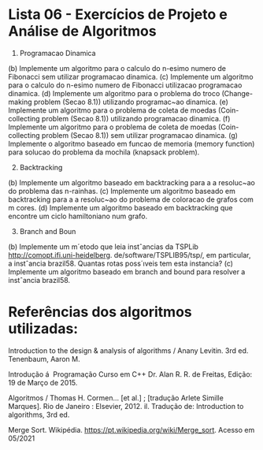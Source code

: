 # Lista 06 - Exercícios de Projeto e Análise de Algoritmos

1. Programacao Dinamica

(b) Implemente um algoritmo para o calculo do n-esimo numero de Fibonacci sem utilizar
programacao dinamica.
(c) Implemente um algoritmo para o calculo do n-esimo numero de Fibonacci utilizacao programacao dinamica.
(d) Implemente um algoritmo para o problema do troco (Change-making problem (Secao 8.1))
utilizando programac~ao dinamica.
(e) Implemente um algoritmo para o problema de coleta de moedas (Coin-collecting problem
(Secao 8.1)) utilizando programacao dinamica.
(f) Implemente um algoritmo para o problema de coleta de moedas (Coin-collecting problem
(Secao 8.1)) sem utilizar programacao dinamica.
(g) Implemente o algoritmo baseado em funcao de memoria (memory function) para solucao
do problema da mochila (knapsack problem).

2. Backtracking

(b) Implemente um algoritmo baseado em backtracking para a a resoluc~ao do problema das
n-rainhas.
(c) Implemente um algoritmo baseado em backtracking para a a resoluc~ao do problema de
coloracao de grafos com m cores.
(d) Implemente um algoritmo baseado em backtracking que encontre um ciclo hamiltoniano
num grafo.

3. Branch and Boun

(b) Implemente um m´etodo que leia instˆancias da TSPLib http://comopt.ifi.uni-heidelberg.
de/software/TSPLIB95/tsp/, em particular, a instˆancia brazil58. Quantas rotas poss´ıveis
tem esta instancia?
(c) Implemente um algoritmo baseado em branch and bound para resolver a instˆancia brazil58.


# Referências dos algoritmos utilizadas:

Introduction to the design & analysis of algorithms / Anany Levitin. 3rd ed. Tenenbaum, Aaron M.

Introdução á  Programação Curso em C++ Dr. Alan R. R. de Freitas, Edição: 19 de Março de 2015.

Algoritmos / Thomas H. Cormen... [et al.] ; [tradução Arlete Simille Marques]. Rio de Janeiro : Elsevier, 2012. il.
Tradução de: Introduction to algorithms, 3rd ed.

Merge Sort. Wikipédia.  https://pt.wikipedia.org/wiki/Merge_sort. Acesso em 05/2021
